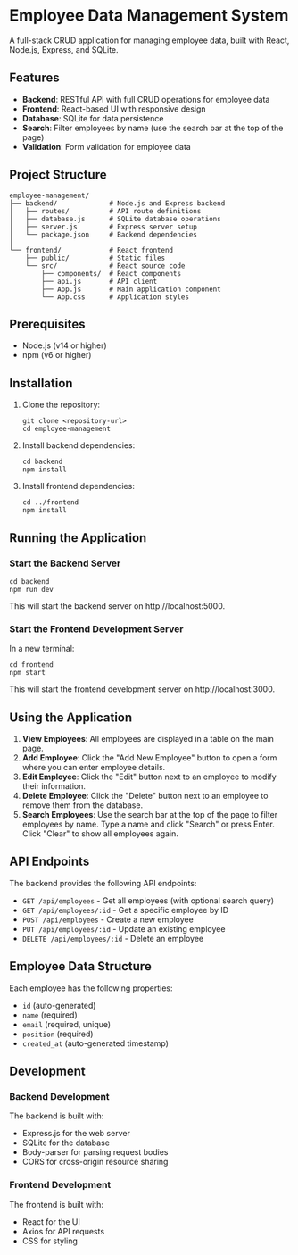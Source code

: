 # Employee Data Management System

A full-stack CRUD application for managing employee data, built with React, Node.js, Express, and SQLite.

## Features

- **Backend**: RESTful API with full CRUD operations for employee data
- **Frontend**: React-based UI with responsive design
- **Database**: SQLite for data persistence
- **Search**: Filter employees by name (use the search bar at the top of the page)
- **Validation**: Form validation for employee data

## Project Structure

```
employee-management/
├── backend/             # Node.js and Express backend
│   ├── routes/          # API route definitions
│   ├── database.js      # SQLite database operations
│   ├── server.js        # Express server setup
│   └── package.json     # Backend dependencies
│
└── frontend/            # React frontend
    ├── public/          # Static files
    └── src/             # React source code
        ├── components/  # React components
        ├── api.js       # API client
        ├── App.js       # Main application component
        └── App.css      # Application styles
```

## Prerequisites

- Node.js (v14 or higher)
- npm (v6 or higher)

## Installation

1. Clone the repository:
   ```
   git clone <repository-url>
   cd employee-management
   ```

2. Install backend dependencies:
   ```
   cd backend
   npm install
   ```

3. Install frontend dependencies:
   ```
   cd ../frontend
   npm install
   ```

## Running the Application

### Start the Backend Server

```
cd backend
npm run dev
```

This will start the backend server on http://localhost:5000.

### Start the Frontend Development Server

In a new terminal:

```
cd frontend
npm start
```

This will start the frontend development server on http://localhost:3000.

## Using the Application

1. **View Employees**: All employees are displayed in a table on the main page.
2. **Add Employee**: Click the "Add New Employee" button to open a form where you can enter employee details.
3. **Edit Employee**: Click the "Edit" button next to an employee to modify their information.
4. **Delete Employee**: Click the "Delete" button next to an employee to remove them from the database.
5. **Search Employees**: Use the search bar at the top of the page to filter employees by name. Type a name and click "Search" or press Enter. Click "Clear" to show all employees again.

## API Endpoints

The backend provides the following API endpoints:

- `GET /api/employees` - Get all employees (with optional search query)
- `GET /api/employees/:id` - Get a specific employee by ID
- `POST /api/employees` - Create a new employee
- `PUT /api/employees/:id` - Update an existing employee
- `DELETE /api/employees/:id` - Delete an employee

## Employee Data Structure

Each employee has the following properties:

- `id` (auto-generated)
- `name` (required)
- `email` (required, unique)
- `position` (required)
- `created_at` (auto-generated timestamp)

## Development

### Backend Development

The backend is built with:
- Express.js for the web server
- SQLite for the database
- Body-parser for parsing request bodies
- CORS for cross-origin resource sharing

### Frontend Development

The frontend is built with:
- React for the UI
- Axios for API requests
- CSS for styling
